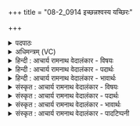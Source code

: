 +++
title = "08-2_0914 इच्छन्नश्वस्य यच्छिरः"

+++
<details><summary>पदपाठः</summary>

इ꣡च्छ꣢न्। अ꣡श्व꣢꣯स्य। यत्। शि꣡रः꣢꣯। प꣡र्वते꣢꣯षु। अ꣡प꣢꣯श्रितम्। अ꣡प꣢꣯। श्रि꣣तम्। त꣢त्। वि꣣दत्। शर्यणा꣡व꣢ति। ९१४।
</details>

<details><summary>अधिमन्त्रम् (VC)</summary>

- इन्द्रः
- गोतमो राहूगणः
- गायत्री
- षड्जः
</details>

<details><summary>हिन्दी : आचार्य रामनाथ वेदालंकार - विषयः</summary>

अगले मन्त्र में पुनः जगदीश्वर का कर्म वर्णित है।
</details>

<details><summary>हिन्दी : आचार्य रामनाथ वेदालंकार - पदार्थः</summary>

पदार्थान्वय -  इन्द्र जगदीश्वर(अश्वस्य)अन्तरिक्ष में व्याप्त बादल के(पर्वतेषु)पहाड़ों पर(अपश्रितम्)गिरे हुए(यत्)जिस(शिरः)जीर्ण-शीर्ण जल को(इच्छन्)फिर से भाप बनाना चाहता है(तत्)उस जल को वह(शर्यणावति)नदियों से युक्त समुद्र में(विदत्)पा लेता है। अभिप्राय यह है कि जो बादल का जल भूमि पर बरस कर नदियों द्वारा समुद्र में चला जाता है,उसे फिर वह सूर्य द्वारा भाप बनाकर अन्तरिक्ष में ले जाकर बादल के रूप में परिणत कर देता है ॥२॥
</details>

<details><summary>हिन्दी : आचार्य रामनाथ वेदालंकार - भावार्थः</summary>

भावार्थ -  बादल से वर्षा और बरसे हुए जल से फिर बादल का निर्माण इस चक्र को जगदीश्वर ही चला रहा है। यदि ऐसी उसकी की हुई सुव्यवस्था न होती तो यह भूमण्डल शुष्क एवं वृक्ष-ओषधि-लता आदि से विहीन हो जाता ॥२॥ इस मन्त्र पर सायणाचार्य द्वारा प्रोक्त इतिहास एवं उसका प्रत्याख्यान पूर्वार्चिक मन्त्र क्रमाङ्क १७९ के भाष्य में देखना चाहिए ॥
</details>

<details><summary>संस्कृत : आचार्य रामनाथ वेदालंकार - विषयः</summary>

अथ पुनर्जगदीश्वरकर्म वर्णयति।
</details>

<details><summary>संस्कृत : आचार्य रामनाथ वेदालंकार - पदार्थः</summary>

पदार्थान्वय -  इन्द्रः जगदीश्वरः(अश्वस्य)अन्तरिक्षे व्याप्तस्य मेघस्य(पर्वतेषु)शैलेषु(अपश्रितम्)पतितम्(यत् शिरः)शीर्णम् उदकम्(इच्छन्)पुनः वाष्पतां नेतुम् वाञ्छन् भवति(तत्)उदकम् सः(शर्यणावति)शर्यणाः नद्यः शृणन्ति कूलानि तद्वान् शर्यणावान् समुद्रः तस्मिन् समुद्रे(विदत्)लभते। यन्मेघोदकं भूमौ पतित्वा नदीभिः समुद्रं गच्छति तज्जगदीश्वरः पुनरपि वाष्पीकृत्यान्तरिक्षं नीत्वा मेघरूपेण परिणमयतीति भावः ॥२॥२
</details>

<details><summary>संस्कृत : आचार्य रामनाथ वेदालंकार - भावार्थः</summary>

भावार्थ -  मेघाद् वृष्टिर्वृष्टाज्जलाच्च पुनर्मेघ इति चक्रं जगदीश्वर एव चालयति। यदीदृशी तत्कृता सुव्यवस्था नाभविष्यत् तर्हि भूमण्डलमिदं शुष्कं वृक्षौषधिलतादिविहीनं चावर्तिष्यत ॥२॥ एतन्मन्त्रविषयकः सायणाचार्यप्रोक्त इतिहासस्तत्प्रत्याख्यानं च पूर्वार्चिके १७९ संख्यकमन्त्रस्य भाष्ये द्रष्टव्यम् ॥
</details>

<details><summary>संस्कृत : आचार्य रामनाथ वेदालंकार - पादटिप्पनी</summary>

टिप्पनी -   १. ऋ० १।८४।१४, अथ० २०।४१।२। २. ऋग्भाष्ये दयानन्दर्षिर्मन्त्रमेतं ‘यथा सूर्योऽन्तरिक्षमाश्रितं मेघं छित्त्वा भूमौ निपातयति तथैव पर्वतदुर्गाश्रितमपि शत्रुं हत्वा भूमौ निपातयेत्’ इति विषये व्याख्यातवान्।
</details>